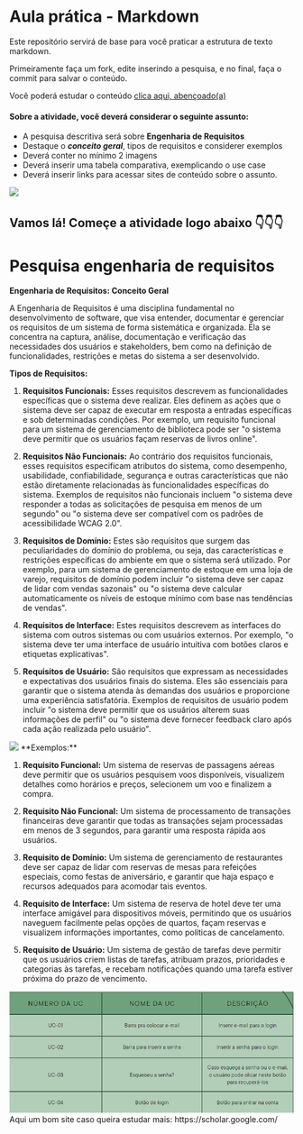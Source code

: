 # Aula prática - Markdown

Este repositório servirá de base para você praticar a estrutura de texto markdown. 

Primeiramente faça um fork, edite inserindo a pesquisa, e no final, faça o commit para salvar o conteúdo.

Você poderá estudar o conteúdo [clica aqui, abençoado(a)](https://docs.pipz.com/central-de-ajuda/learning-center/guia-basico-de-markdown#open)

#### Sobre a atividade, você deverá considerar o seguinte assunto:

- A pesquisa descritiva será sobre **Engenharia de Requisitos**
- Destaque o **_conceito geral_**, tipos de requisitos e considerer exemplos
- Deverá conter no mínimo 2 imagens
- Deverá inserir uma tabela comparativa, exemplicando o use case
- Deverá inserir links para acessar sites de conteúdo sobre o assunto.

<img src="https://i.kym-cdn.com/photos/images/newsfeed/002/551/084/8af.jpg" width="508px">


## Vamos lá! Começe a atividade logo abaixo 👇👇👇
# Pesquisa engenharia de requisitos
**Engenharia de Requisitos: Conceito Geral**

A Engenharia de Requisitos é uma disciplina fundamental no desenvolvimento de software, que visa entender, documentar e gerenciar os requisitos de um sistema de forma sistemática e organizada. Ela se concentra na captura, análise, documentação e verificação das necessidades dos usuários e stakeholders, bem como na definição de funcionalidades, restrições e metas do sistema a ser desenvolvido. 

**Tipos de Requisitos:**

1. **Requisitos Funcionais:** Esses requisitos descrevem as funcionalidades específicas que o sistema deve realizar. Eles definem as ações que o sistema deve ser capaz de executar em resposta a entradas específicas e sob determinadas condições. Por exemplo, um requisito funcional para um sistema de gerenciamento de biblioteca pode ser "o sistema deve permitir que os usuários façam reservas de livros online".

2. **Requisitos Não Funcionais:** Ao contrário dos requisitos funcionais, esses requisitos especificam atributos do sistema, como desempenho, usabilidade, confiabilidade, segurança e outras características que não estão diretamente relacionadas às funcionalidades específicas do sistema. Exemplos de requisitos não funcionais incluem "o sistema deve responder a todas as solicitações de pesquisa em menos de um segundo" ou "o sistema deve ser compatível com os padrões de acessibilidade WCAG 2.0".

3. **Requisitos de Domínio:** Estes são requisitos que surgem das peculiaridades do domínio do problema, ou seja, das características e restrições específicas do ambiente em que o sistema será utilizado. Por exemplo, para um sistema de gerenciamento de estoque em uma loja de varejo, requisitos de domínio podem incluir "o sistema deve ser capaz de lidar com vendas sazonais" ou "o sistema deve calcular automaticamente os níveis de estoque mínimo com base nas tendências de vendas".

4. **Requisitos de Interface:** Estes requisitos descrevem as interfaces do sistema com outros sistemas ou com usuários externos. Por exemplo, "o sistema deve ter uma interface de usuário intuitiva com botões claros e etiquetas explicativas".

5. **Requisitos de Usuário:** São requisitos que expressam as necessidades e expectativas dos usuários finais do sistema. Eles são essenciais para garantir que o sistema atenda às demandas dos usuários e proporcione uma experiência satisfatória. Exemplos de requisitos de usuário podem incluir "o sistema deve permitir que os usuários alterem suas informações de perfil" ou "o sistema deve fornecer feedback claro após cada ação realizada pelo usuário".
<img src="https://www.devmedia.com.br/imagens/engsoft/artigo6/image06.jpg" width="508px">
**Exemplos:**

1. **Requisito Funcional:** Um sistema de reservas de passagens aéreas deve permitir que os usuários pesquisem voos disponíveis, visualizem detalhes como horários e preços, selecionem um voo e finalizem a compra.

2. **Requisito Não Funcional:** Um sistema de processamento de transações financeiras deve garantir que todas as transações sejam processadas em menos de 3 segundos, para garantir uma resposta rápida aos usuários.

3. **Requisito de Domínio:** Um sistema de gerenciamento de restaurantes deve ser capaz de lidar com reservas de mesas para refeições especiais, como festas de aniversário, e garantir que haja espaço e recursos adequados para acomodar tais eventos.

4. **Requisito de Interface:** Um sistema de reserva de hotel deve ter uma interface amigável para dispositivos móveis, permitindo que os usuários naveguem facilmente pelas opções de quartos, façam reservas e visualizem informações importantes, como políticas de cancelamento.

5. **Requisito de Usuário:** Um sistema de gestão de tarefas deve permitir que os usuários criem listas de tarefas, atribuam prazos, prioridades e categorias às tarefas, e recebam notificações quando uma tarefa estiver próxima do prazo de vencimento.

<img src="https://github.com/Pontual10/aulaMarkdown/blob/main/Captura%20de%20tela%202024-04-02%20115309.png?raw=true" width="508px">
Aqui um bom site caso queira estudar mais: https://scholar.google.com/
